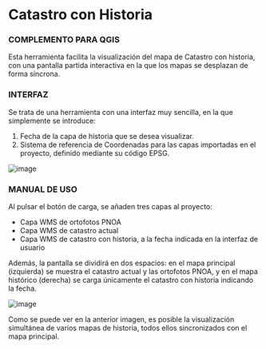 # Catastro con Historia
### COMPLEMENTO PARA QGIS

Esta herramienta facilita la visualización del mapa de Catastro con historia, con una pantalla partida interactiva en la que los mapas se desplazan de forma síncrona.

### INTERFAZ

Se trata de una herramienta con una interfaz muy sencilla, en la que simplemente se introduce:

1. Fecha de la capa de historia que se desea visualizar.
2. Sistema de referencia de Coordenadas para las capas importadas en el proyecto, definido mediante su código EPSG.

![image](https://github.com/lgarciademarina/catastro_historia/assets/101393679/ba403494-25d6-4954-b9af-af7a5ede59f9)



### MANUAL DE USO

Al pulsar el botón de carga, se añaden tres capas al proyecto:

* Capa WMS de ortofotos PNOA
* Capa WMS de catastro actual
* Capa WMS de catastro con historia, a la fecha indicada en la interfaz de usuario

Además, la pantalla se dividirá en dos espacios: en el mapa principal (izquierda) se muestra el catastro actual y las ortofotos PNOA, y en el mapa histórico (derecha) se carga únicamente el catastro con historia indicando la fecha.

![image](https://github.com/lgarciademarina/catastro_historia/assets/101393679/e9e32bd6-816b-4007-ac46-4729dddcbd99)


Como se puede ver en la anterior imagen, es posible la visualización simultánea de varios mapas de historia, todos ellos sincronizados con el mapa principal.

